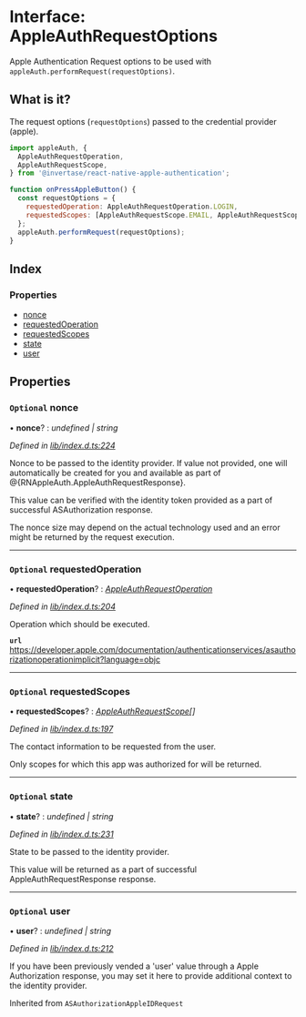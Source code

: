 # Interface: AppleAuthRequestOptions

Apple Authentication Request options to be used with `appleAuth.performRequest(requestOptions)`.

## What is it?

The request options (`requestOptions`) passed to the credential provider (apple).

```js
import appleAuth, {
  AppleAuthRequestOperation,
  AppleAuthRequestScope,
} from '@invertase/react-native-apple-authentication';

function onPressAppleButton() {
  const requestOptions = {
    requestedOperation: AppleAuthRequestOperation.LOGIN,
    requestedScopes: [AppleAuthRequestScope.EMAIL, AppleAuthRequestScope.FULL_NAME],
  };
  appleAuth.performRequest(requestOptions);
}
```

## Index

### Properties

- [nonce](_lib_index_d_.rnappleauth.appleauthrequestoptions.md#optional-nonce)
- [requestedOperation](_lib_index_d_.rnappleauth.appleauthrequestoptions.md#optional-requestedoperation)
- [requestedScopes](_lib_index_d_.rnappleauth.appleauthrequestoptions.md#optional-requestedscopes)
- [state](_lib_index_d_.rnappleauth.appleauthrequestoptions.md#optional-state)
- [user](_lib_index_d_.rnappleauth.appleauthrequestoptions.md#optional-user)

## Properties

### `Optional` nonce

• **nonce**? : _undefined | string_

_Defined in [lib/index.d.ts:224](https://github.com/invertase/react-native-apple-authentication/blob/2b75721d/lib/index.d.ts#L224)_

Nonce to be passed to the identity provider. If value not provided, one will automatically
be created for you and available as part of @{RNAppleAuth.AppleAuthRequestResponse}.

This value can be verified with the identity token provided as a part of successful
ASAuthorization response.

The nonce size may depend on the actual technology used and an error might be returned by
the request execution.

---

### `Optional` requestedOperation

• **requestedOperation**? : _[AppleAuthRequestOperation](../enums/_lib_index_d_.rnappleauth.appleauthrequestoperation.md)_

_Defined in [lib/index.d.ts:204](https://github.com/invertase/react-native-apple-authentication/blob/2b75721d/lib/index.d.ts#L204)_

Operation which should be executed.

**`url`** https://developer.apple.com/documentation/authenticationservices/asauthorizationoperationimplicit?language=objc

---

### `Optional` requestedScopes

• **requestedScopes**? : _[AppleAuthRequestScope](../enums/_lib_index_d_.rnappleauth.appleauthrequestscope.md)[]_

_Defined in [lib/index.d.ts:197](https://github.com/invertase/react-native-apple-authentication/blob/2b75721d/lib/index.d.ts#L197)_

The contact information to be requested from the user.

Only scopes for which this app was authorized for will be returned.

---

### `Optional` state

• **state**? : _undefined | string_

_Defined in [lib/index.d.ts:231](https://github.com/invertase/react-native-apple-authentication/blob/2b75721d/lib/index.d.ts#L231)_

State to be passed to the identity provider.

This value will be returned as a part of successful AppleAuthRequestResponse response.

---

### `Optional` user

• **user**? : _undefined | string_

_Defined in [lib/index.d.ts:212](https://github.com/invertase/react-native-apple-authentication/blob/2b75721d/lib/index.d.ts#L212)_

If you have been previously vended a 'user' value through a Apple Authorization response,
you may set it here to provide additional context to the identity provider.

Inherited from `ASAuthorizationAppleIDRequest`
